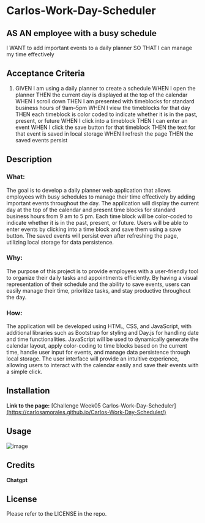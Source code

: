 # Carlos-Work-Day-Scheduler
## AS AN employee with a busy schedule
I WANT to add important events to a daily planner
SO THAT I can manage my time effectively

## Acceptance Criteria

1. GIVEN I am using a daily planner to create a schedule
WHEN I open the planner
THEN the current day is displayed at the top of the calendar
WHEN I scroll down
THEN I am presented with timeblocks for standard business hours of 9am&ndash;5pm
WHEN I view the timeblocks for that day
THEN each timeblock is color coded to indicate whether it is in the past, present, or future
WHEN I click into a timeblock
THEN I can enter an event
WHEN I click the save button for that timeblock
THEN the text for that event is saved in local storage
WHEN I refresh the page
THEN the saved events persist


## Description


### What:
The goal is to develop a daily planner web application that allows employees with busy schedules to manage their time effectively by adding important events throughout the day. The application will display the current day at the top of the calendar and present time blocks for standard business hours from 9 am to 5 pm. Each time block will be color-coded to indicate whether it is in the past, present, or future. Users will be able to enter events by clicking into a time block and save them using a save button. The saved events will persist even after refreshing the page, utilizing local storage for data persistence.

### Why:
The purpose of this project is to provide employees with a user-friendly tool to organize their daily tasks and appointments efficiently. By having a visual representation of their schedule and the ability to save events, users can easily manage their time, prioritize tasks, and stay productive throughout the day.

### How:
The application will be developed using HTML, CSS, and JavaScript, with additional libraries such as Bootstrap for styling and Day.js for handling date and time functionalities. JavaScript will be used to dynamically generate the calendar layout, apply color-coding to time blocks based on the current time, handle user input for events, and manage data persistence through local storage. The user interface will provide an intuitive experience, allowing users to interact with the calendar easily and save their events with a simple click.


## Installation
**Link to the page:** [Challenge Week05 Carlos-Work-Day-Scheduler][(https://carlosamorales.github.io/Carlos-Work-Day-Scheduler/)](https://carlosamorales.github.io/Carlos-Work-Day-Scheduler/)


## Usage


![image](https://github.com/carlosamorales/Carlos-Work-Day-Scheduler/assets/7796766/93036d1f-b3c5-448e-8904-bbdac2762d7e)



## Credits

**Chatgpt**

## License
Please refer to the LICENSE in the repo.
